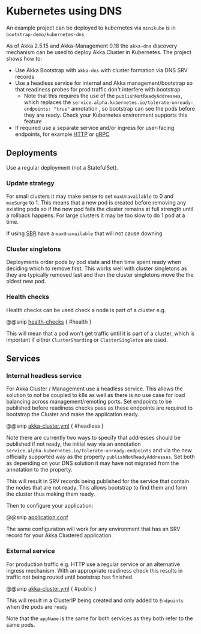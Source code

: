 # Kubernetes using DNS

An example project can be deployed to kubernetes via `minikube` is in `bootstrap-demo/kubernetes-dns`.

As of Akka 2.5.15 and Akka-Management 0.18 the `akka-dns` discovery mechanism can be used to deploy Akka Cluster in Kubernetes.
The project shows how to:

* Use Akka Bootstrap with `akka-dns` with cluster formation via DNS SRV records
* Use a headless service for internal and Akka management/bootstrap so that readiness probes for prod traffic don't interfere with bootstrap 
    * Note that this requires the use of the `publishNotReadyAddresses`, which replaces the `service.alpha.kubernetes.io/tolerate-unready-endpoints: "true"` annotation , so bootstrap can see the pods before they are ready. Check your Kubernetes environment supports this feature
* If required use a separate service and/or ingress for user-facing endpoints, for example [HTTP](https://doc.akka.io/docs/akka-http/current/) or [gRPC](https://developer.lightbend.com/docs/akka-grpc/current/)

## Deployments

Use a regular deployment (not a StatefulSet). 

### Update strategy

For small clusters it may make sense to set `maxUnavailable` to 0 and `maxSurge` to 1. 
This means that a new pod is created before removing any existing pods so if the new pod fails the cluster remains
at full strength until a rollback happens. For large clusters it may be too slow to do 1 pod at a time.

If using [SBR](https://developer.lightbend.com/docs/akka-commercial-addons/current/split-brain-resolver.html) have a `maxUnavailable` that will not cause downing

### Cluster singletons

Deployments order pods by pod state and then time spent ready when deciding which to remove first. This works well
with cluster singletons as they are typically removed last and then the cluster singletons move the the oldest new pod.  

### Health checks

Health checks can be used check a node is part of a cluster e.g.

@@snip [health-checks]($management$/bootstrap-demo/kubernetes-dns/src/main/scala/akka/cluster/bootstrap/KubernetesHealthChecks.scala)  { #health }

This will mean that a pod won't get traffic until it is part of a cluster, which is important
if either `ClusterSharding` or `ClusterSingleton` are used.

## Services

### Internal headless service

For Akka Cluster / Management use a headless service. This allows the solution to not be coupled to k8s as well
as there is no use case for load balancing across management/remoting ports.
Set endpoints to be published before readiness checks pass as these endpoints are required to bootstrap the Cluster
and make the application ready. 

@@snip [akka-cluster.yml]($management$/bootstrap-demo/kubernetes-dns/kubernetes/akka-cluster.yml)  { #headless }

Note there are currently two ways to specify that addresses should be published if not ready, the initial way via an annotation 
`service.alpha.kubernetes.io/tolerate-unready-endpoints` and via the new officially supported way as the property `publishNotReadyAddresses`.
Set both as depending on your DNS solution it may have not migrated from the annotation to the property.

This will result in SRV records being published for the service that contain the nodes that are not ready. This allows
bootstrap to find them and form the cluster thus making them ready.

Then to configure your application:

@@snip [application.conf]($management$/bootstrap-demo/kubernetes-dns/src/main/resources/application.conf)  

The same configuration will work for any environment that has an SRV record for your Akka Clustered application. 

### External service 

For production traffic e.g. HTTP use a regular service or an alternative ingress mechanism. 
With an appropriate readiness check this results in traffic not being routed until bootstrap has finished.

@@snip [akka-cluster.yml]($management$/bootstrap-demo/kubernetes-dns/kubernetes/akka-cluster.yml)  { #public }

This will result in a ClusterIP being created and only added to `Endpoints` when the pods are `ready`

Note that the `appName` is the same for both services as they both refer to the same pods. 


